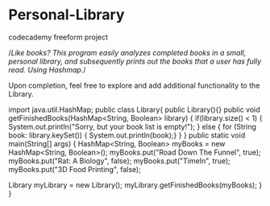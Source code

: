 # Personal-Library
codecademy freeform project

/*Like books? This program easily analyzes completed books in a small, personal library, and subsequently prints out the books that a user has fully read. Using Hashmap.*/

Upon completion, feel free to explore and add additional functionality to the Library.

import java.util.HashMap;
public class Library{
  public Library(){}
  public void getFinishedBooks(HashMap<String, Boolean> library) {
  	if(library.size() < 1) {
      System.out.println("Sorry, but your book list is empty!"); 
    }
  else { 
    for (String book: library.keySet()) {
      System.out.println(book);}
    }
   } 
 public static void main(String[] args) {
   HashMap<String, Boolean> myBooks = new HashMap<String, Boolean>();
   myBooks.put("Road Down The Funnel", true);
   myBooks.put("Rat: A Biology", false);
   myBooks.put("TimeIn", true);
   myBooks.put("3D Food Printing", false);
  
   Library myLibrary = new Library();
   myLibrary.getFinishedBooks(myBooks);
 }
}
